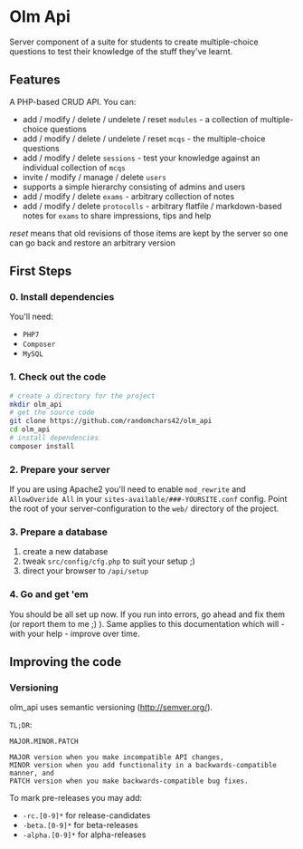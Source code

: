 # Olm Api

Server component of a suite for students to create multiple-choice questions to test their knowledge of the stuff they've learnt.

## Features

A PHP-based CRUD API. You can:

* add / modify / delete / undelete / reset `modules` - a collection of multiple-choice questions
* add / modify / delete / undelete / reset `mcqs` - the multiple-choice questions
* add / modify / delete `sessions` - test your knowledge against an individual collection of `mcqs`
* invite / modify / manage / delete `users`
* supports a simple hierarchy consisting of admins and users
* add / modify / delete `exams` - arbitrary collection of notes
* add / modify / delete `protocolls` - arbitrary flatfile / markdown-based notes for `exams` to share impressions, tips and help

*reset* means that old revisions of those items are kept by the server so one can go back and restore an arbitrary version

## First Steps

### 0. Install dependencies

You'll need:

* `PHP7`
* `Composer`
* `MySQL`

### 1. Check out the code

```bash
# create a directory for the project
mkdir olm_api
# get the source code
git clone https://github.com/randomchars42/olm_api
cd olm_api
# install dependencies
composer install
```

### 2. Prepare your server

If you are using Apache2 you'll need to enable `mod_rewrite` and `AllowOveride All` in your `sites-available/###-YOURSITE.conf` config. Point the root of your server-configuration to the `web/` directory of the project.

### 3. Prepare a database

1. create a new database
2. tweak `src/config/cfg.php` to suit your setup ;)
3. direct your browser to `/api/setup`

### 4. Go and get 'em

You should be all set up now. If you run into errors, go ahead and fix them (or report them to me ;) ). Same applies to this documentation which will - with your help - improve over time.

## Improving the code

### Versioning

olm_api uses semantic versioning (<http://semver.org/>).

`TL;DR`:

```
MAJOR.MINOR.PATCH

MAJOR version when you make incompatible API changes,
MINOR version when you add functionality in a backwards-compatible manner, and
PATCH version when you make backwards-compatible bug fixes.
```

To mark pre-releases you may add:

* `-rc.[0-9]*` for release-candidates
* `-beta.[0-9]*` for beta-releases
* `-alpha.[0-9]*` for alpha-releases
